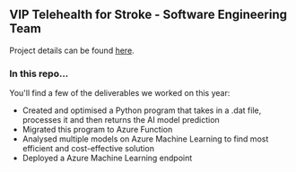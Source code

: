 ## VIP Telehealth for Stroke - Software Engineering Team
Project details can be found [here](https://www.challeng.unsw.edu.au/challeng-projects/connected-health).

 
### In this repo...
You'll find a few of the deliverables we worked on this year: 
* Created and optimised a Python program that takes in a .dat file, processes it and then returns the AI model prediction
* Migrated this program to Azure Function 
* Analysed multiple models on Azure Machine Learning to find most efficient and cost-effective solution 
* Deployed a Azure Machine Learning endpoint

